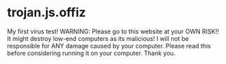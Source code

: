 # trojan.js.offiz
 My first virus test!
 WARNING: Please go to this website at your OWN RISK!!
 It might destroy low-end computers as its malicious!
 I will not be responsible for ANY damage caused by your computer.
 Please read this before considering running it on your computer. Thank you.
